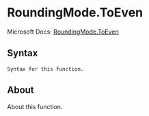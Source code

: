 ---
---

# RoundingMode.ToEven

Microsoft Docs: [RoundingMode.ToEven](https://docs.microsoft.com/en-us/powerquery-m/roundingmode-toeven)

## Syntax

```
Syntax for this function.
```

## About

About this function.

